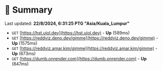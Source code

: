# 📖 Summary
Last updated: **22/8/2024, 6:31:25 PTG "Asia/Kuala_Lumpur"**

- `GET` [https://hst.ujol.dev](https://hst.ujol.dev) - **Up** (589ms)
- `GET` [https://reddviz.deno.dev/gimme](https://reddviz.deno.dev/gimme) - **Up** (1575ms)
- `GET` [https://reddviz.amar.kim/gimme](https://reddviz.amar.kim/gimme) - **Up** (673ms)
- `GET` [https://dumb.onrender.com](https://dumb.onrender.com) - **Up** (847ms)
